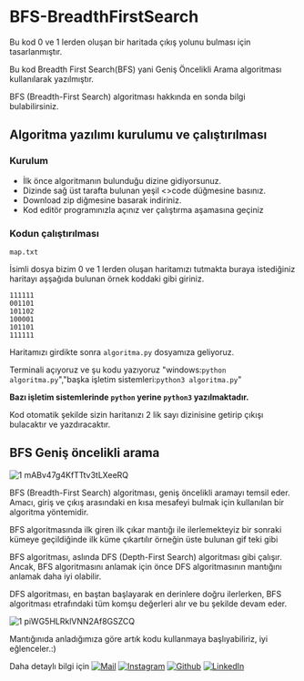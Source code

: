# BFS-BreadthFirstSearch
Bu kod 0 ve 1 lerden oluşan bir haritada çıkış yolunu bulması için tasarlanmıştır.<br>

Bu kod Breadth First Search(BFS) yani Geniş Öncelikli Arama algoritması kullanılarak yazılmıştır.<br>

BFS (Breadth-First Search) algoritması hakkında en sonda bilgi bulabilirsiniz.<br>

## Algoritma yazılımı kurulumu ve çalıştırılması

### Kurulum
- İlk önce algoritmanın bulunduğu dizine gidiyorsunuz.
- Dizinde sağ üst tarafta bulunan yeşil <>code düğmesine basınız.
- Download zip diğmesine basarak indiriniz.
- Kod editör programınızla açınız ver çalıştırma aşamasına geçiniz

### Kodun çalıştırılması

```
map.txt
```
İsimli dosya bizim 0 ve 1 lerden oluşan haritamızı tutmakta buraya istediğiniz haritayı aşşağıda bulunan örnek koddaki gibi giriniz.

```
111111
001101
101102
100001
101101
111111
```
Haritamızı girdikte sonra ``` algoritma.py ``` dosyamıza geliyoruz. <br>

Terminali açıyoruz ve şu kodu yazıyoruz "windows:```python algoritma.py```","başka işletim sistemleri:``` python3 algoritma.py ```" <br>

****Bazı işletim sistemlerinde ``` python ``` yerine ``` python3 ``` yazılmaktadır.**** <br>

Kod otomatik şekilde sizin haritanızı 2 lik sayı dizinisine getirip çıkışı bulacaktır ve yazdıracaktır.

## BFS Geniş öncelikli arama

![1 mABv47g4KfTTtv3tLXeeRQ](https://github.com/berka38/BFS-BreadthFirstSearch/assets/56080136/7c6f9b89-8b0d-4753-baf4-d42c46a9c373)


BFS (Breadth-First Search) algoritması, geniş öncelikli aramayı temsil eder. Amacı, giriş ve çıkış arasındaki en kısa mesafeyi bulmak için kullanılan bir algoritma yöntemidir.<br>

BFS algoritmasında ilk giren ilk çıkar mantığı ile ilerlemekteyiz bir sonraki kümeye geçildiğinde ilk küme çıkartılır örneğin üste bulunan gif teki gibi <br>

BFS algoritması, aslında DFS (Depth-First Search) algoritması gibi çalışır. Ancak, BFS algoritmasını anlamak için önce DFS algoritmasının mantığını anlamak daha iyi olabilir.<br>

DFS algoritması, en baştan başlayarak en derinlere doğru ilerlerken, BFS algoritması etrafındaki tüm komşu değerleri alır ve bu şekilde devam eder.<br>

![1 piWG5HLRklVNN2Af8GSZCQ](https://github.com/berka38/BFS-BreadthFirstSearch/assets/56080136/79426c40-b98f-47e3-b5e4-6908bd8d8ab5)<br>

Mantığınıda anladığımıza göre artık kodu kullanmaya başlıyabiliriz, iyi eğlenceler.:)

Daha detaylı bilgi için
[![Mail](https://img.shields.io/badge/Gmail-%23E4405F.svg?logo=gmail&logoColor=white)](https://gladyotr123@gmail.com)
[![Instagram](https://img.shields.io/badge/Instagram-%237289DA.svg?logo=Instagram&logoColor=white)](https://instagram.com/@gladbey)
[![Github](https://img.shields.io/badge/Github-%237289DA.svg?logo=github&logoColor=white)](https://github.com/berka38)
[![LinkedIn](https://img.shields.io/badge/LinkedIn-%230077B5.svg?logo=linkedin&logoColor=white)](https://www.linkedin.com/in/berat-karaca-9b770223b/) 
